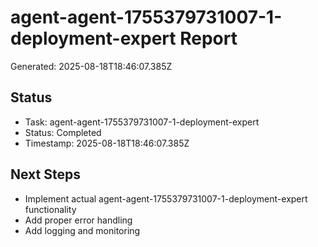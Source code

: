 # agent-agent-1755379731007-1-deployment-expert Report

Generated: 2025-08-18T18:46:07.385Z

## Status
- Task: agent-agent-1755379731007-1-deployment-expert
- Status: Completed
- Timestamp: 2025-08-18T18:46:07.385Z

## Next Steps
- Implement actual agent-agent-1755379731007-1-deployment-expert functionality
- Add proper error handling
- Add logging and monitoring
